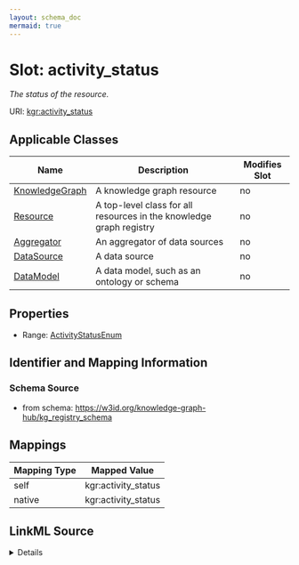 ```yaml
---
layout: schema_doc
mermaid: true
---
```




# Slot: activity_status


_The status of the resource._





URI: [kgr:activity_status](https://w3id.org/bridge2ai/data-sheets-schema/activity_status)



<!-- no inheritance hierarchy -->





## Applicable Classes

| Name | Description | Modifies Slot |
| --- | --- | --- |
| [KnowledgeGraph](KnowledgeGraph.html) | A knowledge graph resource |  no  |
| [Resource](Resource.html) | A top-level class for all resources in the knowledge graph registry |  no  |
| [Aggregator](Aggregator.html) | An aggregator of data sources |  no  |
| [DataSource](DataSource.html) | A data source |  no  |
| [DataModel](DataModel.html) | A data model, such as an ontology or schema |  no  |







## Properties

* Range: [ActivityStatusEnum](ActivityStatusEnum.html)





## Identifier and Mapping Information







### Schema Source


* from schema: https://w3id.org/knowledge-graph-hub/kg_registry_schema




## Mappings

| Mapping Type | Mapped Value |
| ---  | ---  |
| self | kgr:activity_status |
| native | kgr:activity_status |




## LinkML Source

<details>
```yaml
name: activity_status
description: The status of the resource.
from_schema: https://w3id.org/knowledge-graph-hub/kg_registry_schema
rank: 1000
alias: activity_status
owner: Resource
domain_of:
- Resource
range: ActivityStatusEnum

```
</details>
